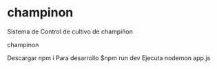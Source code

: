 # champinon
Sistema de Control de cultivo de champiñon

champinon

Descargar
npm i
Para desarrollo $npm run dev
Ejecuta nodemon app.js
